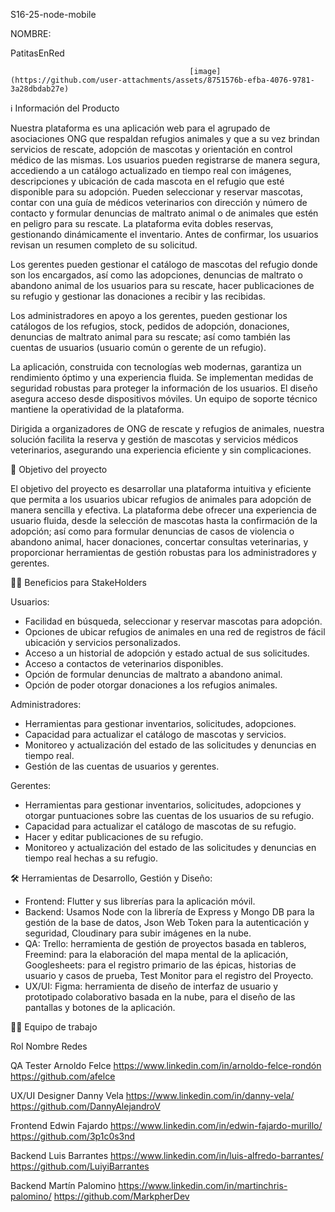 S16-25-node-mobile

NOMBRE:


PatitasEnRed

                                            [image](https://github.com/user-attachments/assets/8751576b-efba-4076-9781-3a28dbdab27e)




ℹ️️️ Información del Producto

Nuestra plataforma es una aplicación web para el agrupado de asociaciones ONG que respaldan refugios animales y que a su vez brindan servicios de rescate, adopción de mascotas y orientación en control médico de las mismas. Los usuarios pueden registrarse de manera segura, accediendo a un catálogo actualizado en tiempo real con imágenes, descripciones y ubicación de cada mascota en el refugio que esté disponible para su adopción. Pueden seleccionar y reservar mascotas, contar con una guía de médicos veterinarios con dirección y número de contacto y formular denuncias de maltrato animal o de animales que estén en peligro para su rescate. La plataforma evita dobles reservas, gestionando dinámicamente el inventario. Antes de confirmar, los usuarios revisan un resumen completo de su solicitud.

Los gerentes pueden gestionar el catálogo de mascotas del refugio donde son los encargados, así como las adopciones, denuncias de maltrato o abandono animal de los usuarios para su rescate, hacer publicaciones de su refugio y gestionar las donaciones a recibir y las recibidas.

Los administradores en apoyo a los gerentes, pueden gestionar los catálogos de los refugios, stock, pedidos de adopción, donaciones, denuncias de maltrato animal para su rescate; así como también las cuentas de usuarios (usuario común o gerente de un refugio).

La aplicación, construida con tecnologías web modernas, garantiza un rendimiento óptimo y una experiencia fluida. Se implementan medidas de seguridad robustas para proteger la información de los usuarios. El diseño asegura acceso desde dispositivos móviles. Un equipo de soporte técnico mantiene la operatividad de la plataforma.

Dirigida a organizadores de ONG de rescate y refugios de animales, nuestra solución facilita la reserva y gestión de mascotas y servicios médicos veterinarios, asegurando una experiencia eficiente y sin complicaciones.


🎯 Objetivo del proyecto

El objetivo del proyecto es desarrollar una plataforma intuitiva y eficiente que permita a los usuarios ubicar refugios de animales para adopción de manera sencilla y efectiva. La plataforma debe ofrecer una experiencia de usuario fluida, desde la selección de mascotas hasta la confirmación de la adopción; así como para formular denuncias de casos de violencia o abandono animal, hacer donaciones, concertar consultas veterinarias, y proporcionar herramientas de gestión robustas para los administradores y gerentes.


🤝🏻 Beneficios para StakeHolders

Usuarios:
- Facilidad en búsqueda, seleccionar y reservar mascotas para adopción.
- Opciones de ubicar refugios de animales en una red de registros de fácil ubicación y servicios personalizados.
- Acceso a un historial de adopción y estado actual de sus solicitudes.
- Acceso a contactos de veterinarios disponibles.
- Opción de formular denuncias de maltrato a abandono animal.
- Opción de poder otorgar donaciones a los refugios animales.

Administradores:
- Herramientas para gestionar inventarios, solicitudes, adopciones.
- Capacidad para actualizar el catálogo de mascotas y servicios.
- Monitoreo y actualización del estado de las solicitudes y denuncias en tiempo real.
- Gestión de las cuentas de usuarios y gerentes.

Gerentes:
- Herramientas para gestionar inventarios, solicitudes, adopciones y otorgar puntuaciones sobre las cuentas de los usuarios de su refugio.
- Capacidad para actualizar el catálogo de mascotas de su refugio.
- Hacer y editar publicaciones de su refugio.
- Monitoreo y actualización del estado de las solicitudes y denuncias en tiempo real hechas a su refugio.


🛠️ Herramientas de Desarrollo, Gestión y Diseño:

- Frontend: Flutter y sus librerías para la aplicación móvil.
- Backend: Usamos Node con la librería de Express y Mongo DB para la gestión de la base de datos, Json Web Token para la autenticación y seguridad, Cloudinary para subir imágenes en la nube.
- QA: Trello: herramienta de gestión de proyectos basada en tableros, Freemind: para la elaboración del mapa mental de la aplicación, Googlesheets: para el registro primario de las épicas, historias de usuario y casos de prueba, Test Monitor para el registro del Proyecto.
- UX/UI: Figma: herramienta de diseño de interfaz de usuario y prototipado colaborativo basada en la nube, para el diseño de las pantallas y botones de la aplicación.


💪🏻 Equipo de trabajo

Rol	                            Nombre	              Redes

QA Tester	             Arnoldo Felce     https://www.linkedin.com/in/arnoldo-felce-rondón https://github.com/afelce

UX/UI Designer              Danny Vela      https://www.linkedin.com/in/danny-vela/  https://github.com/DannyAlejandroV

Frontend	             Edwin Fajardo     https://www.linkedin.com/in/edwin-fajardo-murillo/ https://github.com/3p1c0s3nd

Backend	             Luis Barrantes    https://www.linkedin.com/in/luis-alfredo-barrantes/ https://github.com/LuiyiBarrantes

Backend	             Martín Palomino  https://www.linkedin.com/in/martinchris-palomino/ https://github.com/MarkpherDev
